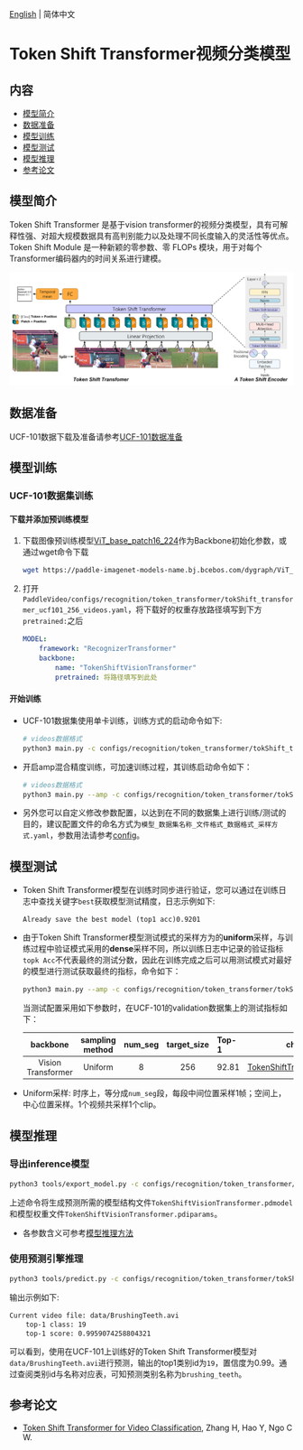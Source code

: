 [English](../../../en/model_zoo/recognition/tokenshift_transformer.md) | 简体中文

# Token Shift Transformer视频分类模型

## 内容

- [模型简介](#模型简介)
- [数据准备](#数据准备)
- [模型训练](#模型训练)
- [模型测试](#模型测试)
- [模型推理](#模型推理)
- [参考论文](#参考论文)


## 模型简介

Token Shift Transformer 是基于vision transformer的视频分类模型，具有可解释性强、对超大规模数据具有高判别能力以及处理不同长度输入的灵活性等优点。Token Shift Module 是一种新颖的零参数、零 FLOPs 模块，用于对每个 Transformer编码器内的时间关系进行建模。

<div align="center">
<img src="../../../images/tokenshift_structure.png">
</div>


## 数据准备

UCF-101数据下载及准备请参考[UCF-101数据准备](../../dataset/ucf101.md)


## 模型训练

### UCF-101数据集训练

#### 下载并添加预训练模型

1. 下载图像预训练模型[ViT_base_patch16_224](https://paddle-imagenet-models-name.bj.bcebos.com/dygraph/ViT_base_patch16_224_pretrained.pdparams)作为Backbone初始化参数，或通过wget命令下载

   ```bash
   wget https://paddle-imagenet-models-name.bj.bcebos.com/dygraph/ViT_base_patch16_224_pretrained.pdparams
   ```

2. 打开`PaddleVideo/configs/recognition/token_transformer/tokShift_transformer_ucf101_256_videos.yaml`，将下载好的权重存放路径填写到下方`pretrained:`之后

    ```yaml
    MODEL:
        framework: "RecognizerTransformer"
        backbone:
            name: "TokenShiftVisionTransformer"
            pretrained: 将路径填写到此处
    ```

#### 开始训练

- UCF-101数据集使用单卡训练，训练方式的启动命令如下:

    ```bash
    # videos数据格式
    python3 main.py -c configs/recognition/token_transformer/tokShift_transformer_ucf101_256_videos.yaml --validate --seed=1234
    ```

- 开启amp混合精度训练，可加速训练过程，其训练启动命令如下：

    ```bash
    # videos数据格式
    python3 main.py --amp -c configs/recognition/token_transformer/tokShift_transformer_ucf101_256_videos.yaml --validate --seed=1234
    ```

- 另外您可以自定义修改参数配置，以达到在不同的数据集上进行训练/测试的目的，建议配置文件的命名方式为`模型_数据集名称_文件格式_数据格式_采样方式.yaml`，参数用法请参考[config](../../contribute/config.md)。


## 模型测试

- Token Shift Transformer模型在训练时同步进行验证，您可以通过在训练日志中查找关键字`best`获取模型测试精度，日志示例如下:

  ```
  Already save the best model (top1 acc)0.9201
  ```

- 由于Token Shift Transformer模型测试模式的采样方为的**uniform**采样，与训练过程中验证模式采用的**dense**采样不同，所以训练日志中记录的验证指标`topk Acc`不代表最终的测试分数，因此在训练完成之后可以用测试模式对最好的模型进行测试获取最终的指标，命令如下：

  ```bash
  python3 main.py --amp -c configs/recognition/token_transformer/tokShift_transformer_ucf101_256_videos.yaml --test --seed=1234 -w 'output/TokenShiftVisionTransformer/TokenShiftVisionTransformer_best.pdparams'
  ```


  当测试配置采用如下参数时，在UCF-101的validation数据集上的测试指标如下：

   |      backbone      | sampling method | num_seg | target_size | Top-1 |                         checkpoints                          |
   | :----------------: | :-------------: | :-----: | :---------: | :---- | :----------------------------------------------------------: |
  | Vision Transformer | Uniform | 8 | 256 | 92.81 | [TokenShiftTransformer.pdparams](https://drive.google.com/drive/folders/1k_TpAqaJZYJE8C5g5pT9phdyk9DrY_XL?usp=sharing) |


- Uniform采样: 时序上，等分成`num_seg`段，每段中间位置采样1帧；空间上，中心位置采样。1个视频共采样1个clip。

## 模型推理

### 导出inference模型

```bash
python3 tools/export_model.py -c configs/recognition/token_transformer/tokShift_transformer_ucf101_256_videos.yaml -p 'output/TokenShiftVisionTransformer/TokenShiftVisionTransformer_best.pdparams'
```

上述命令将生成预测所需的模型结构文件`TokenShiftVisionTransformer.pdmodel`和模型权重文件`TokenShiftVisionTransformer.pdiparams`。

- 各参数含义可参考[模型推理方法](../../usage.md#5-模型推理)

### 使用预测引擎推理

```bash
python3 tools/predict.py -c configs/recognition/token_transformer/tokShift_transformer_ucf101_256_videos.yaml -i 'data/BrushingTeeth.avi' --model_file ./inference/TokenShiftVisionTransformer.pdmodel --params_file ./inference/TokenShiftVisionTransformer.pdiparams
```

输出示例如下:

```
Current video file: data/BrushingTeeth.avi
	top-1 class: 19
	top-1 score: 0.9959074258804321
```

可以看到，使用在UCF-101上训练好的Token Shift Transformer模型对`data/BrushingTeeth.avi`进行预测，输出的top1类别id为`19`，置信度为0.99。通过查阅类别id与名称对应表，可知预测类别名称为`brushing_teeth`。

## 参考论文

- [Token Shift Transformer for Video Classification](https://arxiv.org/pdf/2108.02432v1.pdf), Zhang H, Hao Y, Ngo C W.
